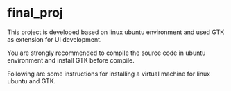 # final_proj

This project is developed based on linux ubuntu environment and used GTK as extension for UI development.

You are strongly recommended to compile the source code in ubuntu environment and install GTK before compile.

Following are some instructions for installing a virtual machine for linux ubuntu and GTK.